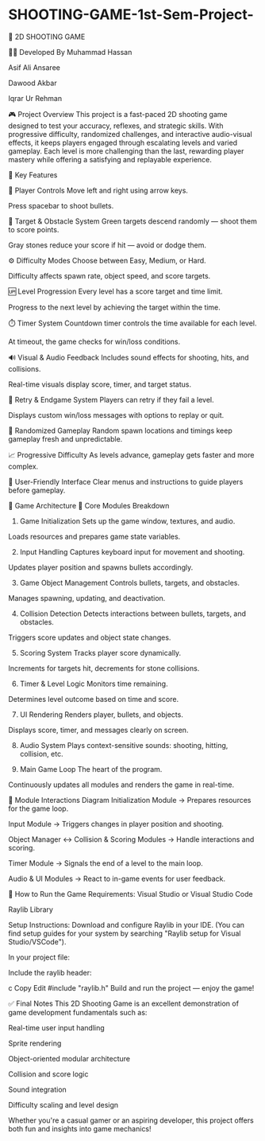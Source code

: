 # SHOOTING-GAME-1st-Sem-Project-
🎯 2D SHOOTING GAME

👨‍💻 Developed By
Muhammad Hassan

Asif Ali Ansaree

Dawood Akbar

Iqrar Ur Rehman

🎮 Project Overview
This project is a fast-paced 2D shooting game designed to test your accuracy, reflexes, and strategic skills. With progressive difficulty, randomized challenges, and interactive audio-visual effects, it keeps players engaged through escalating levels and varied gameplay. Each level is more challenging than the last, rewarding player mastery while offering a satisfying and replayable experience.

🧩 Key Features

🔫 Player Controls
Move left and right using arrow keys.

Press spacebar to shoot bullets.

🎯 Target & Obstacle System
Green targets descend randomly — shoot them to score points.

Gray stones reduce your score if hit — avoid or dodge them.

⚙️ Difficulty Modes
Choose between Easy, Medium, or Hard.

Difficulty affects spawn rate, object speed, and score targets.

🆙 Level Progression
Every level has a score target and time limit.

Progress to the next level by achieving the target within the time.

⏱️ Timer System
Countdown timer controls the time available for each level.

At timeout, the game checks for win/loss conditions.

🔊 Visual & Audio Feedback
Includes sound effects for shooting, hits, and collisions.

Real-time visuals display score, timer, and target status.

🔁 Retry & Endgame System
Players can retry if they fail a level.

Displays custom win/loss messages with options to replay or quit.

🎲 Randomized Gameplay
Random spawn locations and timings keep gameplay fresh and unpredictable.

📈 Progressive Difficulty
As levels advance, gameplay gets faster and more complex.

🧭 User-Friendly Interface
Clear menus and instructions to guide players before gameplay.

🧱 Game Architecture
🔧 Core Modules Breakdown
1. Game Initialization
Sets up the game window, textures, and audio.

Loads resources and prepares game state variables.

2. Input Handling
Captures keyboard input for movement and shooting.

Updates player position and spawns bullets accordingly.

3. Game Object Management
Controls bullets, targets, and obstacles.

Manages spawning, updating, and deactivation.

4. Collision Detection
Detects interactions between bullets, targets, and obstacles.

Triggers score updates and object state changes.

5. Scoring System
Tracks player score dynamically.

Increments for targets hit, decrements for stone collisions.

6. Timer & Level Logic
Monitors time remaining.

Determines level outcome based on time and score.

7. UI Rendering
Renders player, bullets, and objects.

Displays score, timer, and messages clearly on screen.

8. Audio System
Plays context-sensitive sounds: shooting, hitting, collision, etc.

9. Main Game Loop
The heart of the program.

Continuously updates all modules and renders the game in real-time.

🔄 Module Interactions Diagram
Initialization Module → Prepares resources for the game loop.

Input Module → Triggers changes in player position and shooting.

Object Manager ↔ Collision & Scoring Modules → Handle interactions and scoring.

Timer Module → Signals the end of a level to the main loop.

Audio & UI Modules → React to in-game events for user feedback.

🚀 How to Run the Game
Requirements:
Visual Studio or Visual Studio Code

Raylib Library

Setup Instructions:
Download and configure Raylib in your IDE.
(You can find setup guides for your system by searching "Raylib setup for Visual Studio/VSCode").

In your project file:

Include the raylib header:

c
Copy
Edit
#include "raylib.h"
Build and run the project — enjoy the game!

✅ Final Notes
This 2D Shooting Game is an excellent demonstration of game development fundamentals such as:

Real-time user input handling

Sprite rendering

Object-oriented modular architecture

Collision and score logic

Sound integration

Difficulty scaling and level design

Whether you're a casual gamer or an aspiring developer, this project offers both fun and insights into game mechanics!

